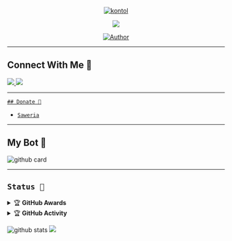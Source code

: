 <p align="center">
  <a href="https://github.com/RioooNoCounter"><img src="http://readme-typing-svg.herokuapp.com?color=FFFFFF&center=true&vCenter=true&multiline=false&lines=Wellcome+To+My+Github:My+Github+is+under+Maintenance" alt="kontol">
       </p>
<p align="center">
  <img src="https://github.com/RioooNoCounter.png" 
       </p>
 </b1></h1>
<p align="center">
<a href="https://github.com/RioooNoCounter"><img title="Author" src="https://img.shields.io/badge/Rio-Turu-blue.svg?style=for-the-badge&logo=github"></a>
</p>

---------
## Connect With Me 💌
  <a href="https://instagram.com/rio.caandra"><img src="https://img.shields.io/badge/Instagram-E4405F?style=for-the-badge&logo=instagram&logoColor=white"/> 
  <a href="https://wa.me/1429688025"><img src="https://img.shields.io/badge/WhatsApp-25D366?style=for-the-badge&logo=whatsapp&logoColor=white" />
    
---------
    ## Donate 🧧
* [`Saweria`](https://saweria.co/Riosanz)
    
---------

## My Bot 🌷
![github card](https://github-readme-stats.vercel.app/api/pin/?username=RioooNoCounter&repo=riomd-v1&theme=vue)

---------

## ```Status 🐾```

<details>
    <summary>&#127942 <b>GitHub Awards</b></summary><br/>

![Github Trophy](https://github-profile-trophy.vercel.app/?username=RioooNoCounter)

</details>

<details>
    <summary>&#127942 <b>GitHub Activity</b></summary><br/>

![Metrics](https://metrics.lecoq.io/RioooNoCounter?template=classic&repositories.forks=true&languages=1&languages.colors=github&languages.threshold=0%25&config.timezone=Asia%2FJakarta)

</details> 
    
![github stats](https://github-readme-stats.vercel.app/api?username=RioooNoCounter&show_icons=true)
<img src="https://github-readme-stats.vercel.app/api/top-langs/?username=RioooNoCounter&theme=vue">
